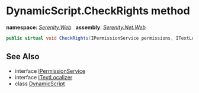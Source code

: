 # DynamicScript.CheckRights method
**namespace:** *[Serenity.Web](../../README.md#serenity.web-namespace)*   **assembly**: *[Serenity.Net.Web](../../README.md)*

```csharp
public virtual void CheckRights(IPermissionService permissions, ITextLocalizer localizer)
```

## See Also

* interface [IPermissionService](../Serenity.Net.Core/../../Serenity.Abstractions/IPermissionService.md)
* interface [ITextLocalizer](../Serenity.Net.Core/../../Serenity/ITextLocalizer.md)
* class [DynamicScript](../DynamicScript.md)